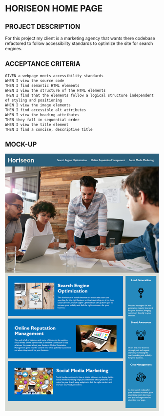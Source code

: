 # HORISEON HOME PAGE 

## PROJECT DESCRIPTION 
For this project my client is a marketing agency that wants there codebase refactored to follow accessibility standards to optimize the site for search engines.

## ACCEPTANCE CRITERIA

```
GIVEN a webpage meets accessibility standards
WHEN I view the source code
THEN I find semantic HTML elements
WHEN I view the structure of the HTML elements
THEN I find that the elements follow a logical structure independent of styling and positioning
WHEN I view the image elements
THEN I find accessible alt attributes
WHEN I view the heading attributes
THEN they fall in sequential order
WHEN I view the title element
THEN I find a concise, descriptive title
```

## MOCK-UP
![MOCK-UP](assets/images/horiseon-mock-up.png)

